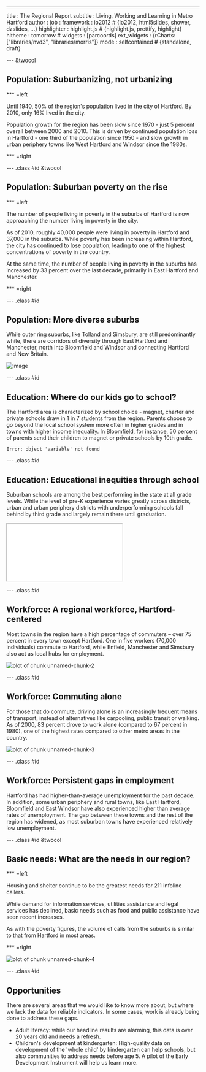 ---
title       : The Regional Report
subtitle    : Living, Working and Learning in Metro Hartford
author      : 
job         : 
framework   : io2012        # {io2012, html5slides, shower, dzslides, ...}
highlighter : highlight.js  # {highlight.js, prettify, highlight}
hitheme     : tomorrow      # 
widgets     : [parcoords]
ext_widgets : {rCharts: ["libraries/nvd3", "libraries/morris"]} 
mode        : selfcontained # {standalone, draft}

--- &twocol

## Population: Suburbanizing, not urbanizing

*** =left

Until 1940, 50% of the region's population lived in the city of Hartford.  By 2010, only 16% lived in the city. 

Population growth for the region has been slow since 1970 - just 5 percent overall 
between 2000 and 2010. This is driven by continued population loss in Hartford - one third of the population since 1950 - and slow growth in urban periphery towns like West Hartford and Windsor since the 1980s.

*** =right



 
 

<div id = 'chart1' class = 'rChart nvd3'></div>
<script type='text/javascript'>
 $(document).ready(function(){
      drawchart1()
    });
    function drawchart1(){  
      var opts = {
 "dom": "chart1",
"width":    500,
"height":    425,
"x": "period",
"y": "sumpop",
"group": "type",
"type": "lineChart",
"id": "chart1" 
},
        data = [
 {
 "type": "Hartford",
"period": 1800,
"sumpop": 5347,
"sumpoor": null 
},
{
 "type": "Hartford",
"period": 1810,
"sumpop": 6003,
"sumpoor": null 
},
{
 "type": "Hartford",
"period": 1820,
"sumpop": 6901,
"sumpoor": null 
},
{
 "type": "Hartford",
"period": 1830,
"sumpop": 9789,
"sumpoor": null 
},
{
 "type": "Hartford",
"period": 1840,
"sumpop": 12793,
"sumpoor": null 
},
{
 "type": "Hartford",
"period": 1850,
"sumpop": 13555,
"sumpoor": null 
},
{
 "type": "Hartford",
"period": 1860,
"sumpop": 29152,
"sumpoor": null 
},
{
 "type": "Hartford",
"period": 1870,
"sumpop": 37743,
"sumpoor": null 
},
{
 "type": "Hartford",
"period": 1880,
"sumpop": 42551,
"sumpoor": null 
},
{
 "type": "Hartford",
"period": 1890,
"sumpop": 53230,
"sumpoor": null 
},
{
 "type": "Hartford",
"period": 1900,
"sumpop": 79850,
"sumpoor": null 
},
{
 "type": "Hartford",
"period": 1910,
"sumpop": 98915,
"sumpoor": null 
},
{
 "type": "Hartford",
"period": 1920,
"sumpop": 138036,
"sumpoor": null 
},
{
 "type": "Hartford",
"period": 1930,
"sumpop": 164072,
"sumpoor": null 
},
{
 "type": "Hartford",
"period": 1940,
"sumpop": 166267,
"sumpoor": null 
},
{
 "type": "Hartford",
"period": 1950,
"sumpop": 177397,
"sumpoor": null 
},
{
 "type": "Hartford",
"period": 1960,
"sumpop": 162178,
"sumpoor": null 
},
{
 "type": "Hartford",
"period": 1970,
"sumpop": 158017,
"sumpoor":  26863 
},
{
 "type": "Hartford",
"period": 1980,
"sumpop": 136392,
"sumpoor":  34371 
},
{
 "type": "Hartford",
"period": 1990,
"sumpop": 139739,
"sumpoor":  38428 
},
{
 "type": "Hartford",
"period": 2000,
"sumpop": 121578,
"sumpoor":  37203 
},
{
 "type": "Hartford",
"period": 2010,
"sumpop": 124775,
"sumpoor":  40053 
},
{
 "type": "Suburbs",
"period": 1900,
"sumpop": 79247,
"sumpoor": null 
},
{
 "type": "Suburbs",
"period": 1910,
"sumpop": 94423,
"sumpoor": null 
},
{
 "type": "Suburbs",
"period": 1920,
"sumpop": 115496,
"sumpoor": null 
},
{
 "type": "Suburbs",
"period": 1930,
"sumpop": 154405,
"sumpoor": null 
},
{
 "type": "Suburbs",
"period": 1940,
"sumpop": 178760,
"sumpoor": null 
},
{
 "type": "Suburbs",
"period": 1950,
"sumpop": 240794,
"sumpoor": null 
},
{
 "type": "Suburbs",
"period": 1960,
"sumpop": 384367,
"sumpoor": null 
},
{
 "type": "Suburbs",
"period": 1970,
"sumpop": 511890,
"sumpoor": null 
},
{
 "type": "Suburbs",
"period": 1980,
"sumpop": 532087,
"sumpoor":  21252 
},
{
 "type": "Suburbs",
"period": 1990,
"sumpop": 569665,
"sumpoor":  17919 
},
{
 "type": "Suburbs",
"period": 2000,
"sumpop": 599742,
"sumpoor":  27738 
},
{
 "type": "Suburbs",
"period": 2010,
"sumpop": 632736,
"sumpoor":  36901 
} 
]
  
      var data = d3.nest()
        .key(function(d){
          return opts.group === undefined ? 'main' : d[opts.group]
        })
        .entries(data)
      
      nv.addGraph(function() {
        var chart = nv.models[opts.type]()
          .x(function(d) { return d[opts.x] })
          .y(function(d) { return d[opts.y] })
          .width(opts.width)
          .height(opts.height)
         
        chart
  .forceY([      0,  7e+05 ])
          
        chart.xAxis
  .axisLabel("Year")

        
        
        chart.yAxis
  .tickFormat(function(d) {return d3.format(',.0f')(d)})
  .axisLabel("Population")
      
       d3.select("#" + opts.id)
        .append('svg')
        .datum(data)
        .transition().duration(500)
        .call(chart);

       nv.utils.windowResize(chart.update);
       return chart;
      });
    };
</script>


--- .class #id &twocol

## Population: Suburban poverty on the rise

*** =left

The number of people living in poverty in the suburbs of Hartford is now approaching the number living in poverty in the city. 

As of 2010, roughly 40,000 people were living in poverty in Hartford and 37,000 in the suburbs. While poverty has been increasing within Hartford, the city has continued to lose population, leading to one of the highest concentrations of poverty in the country.

At the same time, the number of people living in poverty in the suburbs has increased by 33 percent over the last decade, primarily in East Hartford and Manchester.

*** =right  
 

<div id = 'chart2' class = 'rChart nvd3'></div>
<script type='text/javascript'>
 $(document).ready(function(){
      drawchart2()
    });
    function drawchart2(){  
      var opts = {
 "dom": "chart2",
"width":    500,
"height":    425,
"x": "period",
"y": "sumpoor",
"group": "type",
"type": "lineChart",
"id": "chart2" 
},
        data = [
 {
 "type": "Hartford",
"period": 1970,
"sumpop": 158017,
"sumpoor":  26863 
},
{
 "type": "Hartford",
"period": 1980,
"sumpop": 136392,
"sumpoor":  34371 
},
{
 "type": "Hartford",
"period": 1990,
"sumpop": 139739,
"sumpoor":  38428 
},
{
 "type": "Hartford",
"period": 2000,
"sumpop": 121578,
"sumpoor":  37203 
},
{
 "type": "Hartford",
"period": 2010,
"sumpop": 124775,
"sumpoor":  40053 
},
{
 "type": "Suburbs",
"period": 1970,
"sumpop": 511890,
"sumpoor": null 
},
{
 "type": "Suburbs",
"period": 1980,
"sumpop": 532087,
"sumpoor":  21252 
},
{
 "type": "Suburbs",
"period": 1990,
"sumpop": 569665,
"sumpoor":  17919 
},
{
 "type": "Suburbs",
"period": 2000,
"sumpop": 599742,
"sumpoor":  27738 
},
{
 "type": "Suburbs",
"period": 2010,
"sumpop": 632736,
"sumpoor":  36901 
} 
]
  
      var data = d3.nest()
        .key(function(d){
          return opts.group === undefined ? 'main' : d[opts.group]
        })
        .entries(data)
      
      nv.addGraph(function() {
        var chart = nv.models[opts.type]()
          .x(function(d) { return d[opts.x] })
          .y(function(d) { return d[opts.y] })
          .width(opts.width)
          .height(opts.height)
         
        chart
  .forceY([      0,  40000 ])
          
        chart.xAxis
  .axisLabel("Year")

        
        
        chart.yAxis
  .tickFormat(function(d) {return d3.format(',.0f')(d)})
  .axisLabel("Population living under poverty line")
      
       d3.select("#" + opts.id)
        .append('svg')
        .datum(data)
        .transition().duration(500)
        .call(chart);

       nv.utils.windowResize(chart.update);
       return chart;
      });
    };
</script>


--- .class #id 

## Population: More diverse suburbs

While outer ring suburbs, like Tolland and Simsbury, are still predominantly white, there are corridors of diversity through East Hartford and Manchester, north into Bloomfield and Windsor and connecting Hartford and New Britain.

![image](assets/img/diversitymap.png)

--- .class #id 

## Education: Where do our kids go to school?

The Hartford area is characterized by school choice - magnet, charter and private schools draw in 1 in 7 students from the region. Parents choose to go beyond the local school system more often in higher grades and in towns with higher income inequality. In Bloomfield, for instance, 50 percent of parents send their children to magnet or private schools by 10th grade. 


```
Error: object 'variable' not found
```


--- .class #id 

## Education: Educational inequities through school

Suburban schools are among the best performing in the state at all grade levels. While the level of pre-K experience varies greatly across districts, urban and urban periphery districts with underperforming schools fall behind by third grade and largely remain there until graduation.




 
<iframe src='test.html'></iframe>

--- .class #id 

## Workforce: A regional workforce, Hartford-centered

Most towns in the region have a high percentage of commuters – over 75 percent in every town except Hartford. One in five workers (70,000 individuals) commute to Hartford, while Enfield, Manchester and Simsbury also act as local hubs for employment.

![plot of chunk unnamed-chunk-2](assets/fig/unnamed-chunk-2.png) 


--- .class #id 

## Workforce: Commuting alone

For those that do commute, driving alone is an increasingly frequent means of transport, instead of alternatives like carpooling, public transit or walking. As of 2000, 83 percent drove to work alone (compared to 67 percent in 1980), one of the highest rates compared to other metro areas in the country. 

![plot of chunk unnamed-chunk-3](assets/fig/unnamed-chunk-3.png) 


--- .class #id 

## Workforce: Persistent gaps in employment

Hartford has had higher-than-average unemployment for the past decade. In addition, some urban periphery and rural towns, like East Hartford, Bloomfield and East Windsor have also experienced higher than average rates of unemployment. The gap between these towns and the rest of the region has widened, as most suburban towns have experienced relatively low unemployment.


<div id = 'chart2a8071af46f9' class = 'rChart nvd3'></div>
<script type='text/javascript'>
 $(document).ready(function(){
      drawchart2a8071af46f9()
    });
    function drawchart2a8071af46f9(){  
      var opts = {
 "dom": "chart2a8071af46f9",
"width":    800,
"height":    425,
"x": "Year",
"y": "RT",
"group": "Towngroup",
"type": "lineChart",
"id": "chart2a8071af46f9" 
},
        data = [
 {
 "Towngroup": "Hartford",
"Year": 1998,
"RT":  6.925 
},
{
 "Towngroup": "Hartford",
"Year": 1999,
"RT": 6.3833 
},
{
 "Towngroup": "Hartford",
"Year": 2000,
"RT":    4.7 
},
{
 "Towngroup": "Hartford",
"Year": 2001,
"RT":    6.4 
},
{
 "Towngroup": "Hartford",
"Year": 2002,
"RT": 8.7667 
},
{
 "Towngroup": "Hartford",
"Year": 2003,
"RT": 11.175 
},
{
 "Towngroup": "Hartford",
"Year": 2004,
"RT": 10.042 
},
{
 "Towngroup": "Hartford",
"Year": 2005,
"RT":  9.675 
},
{
 "Towngroup": "Hartford",
"Year": 2006,
"RT": 8.9833 
},
{
 "Towngroup": "Hartford",
"Year": 2007,
"RT":  9.025 
},
{
 "Towngroup": "Hartford",
"Year": 2008,
"RT":   10.7 
},
{
 "Towngroup": "Hartford",
"Year": 2009,
"RT":   14.3 
},
{
 "Towngroup": "Hartford",
"Year": 2010,
"RT": 16.567 
},
{
 "Towngroup": "Hartford",
"Year": 2011,
"RT": 16.225 
},
{
 "Towngroup": "Hartford",
"Year": 2012,
"RT": 15.525 
},
{
 "Towngroup": "Hartford",
"Year": 2013,
"RT":   15.3 
},
{
 "Towngroup": "Rural",
"Year": 1998,
"RT": 3.1535 
},
{
 "Towngroup": "Rural",
"Year": 1999,
"RT": 2.8673 
},
{
 "Towngroup": "Rural",
"Year": 2000,
"RT": 2.1495 
},
{
 "Towngroup": "Rural",
"Year": 2001,
"RT": 2.7149 
},
{
 "Towngroup": "Rural",
"Year": 2002,
"RT": 4.4571 
},
{
 "Towngroup": "Rural",
"Year": 2003,
"RT":  5.561 
},
{
 "Towngroup": "Rural",
"Year": 2004,
"RT": 4.7228 
},
{
 "Towngroup": "Rural",
"Year": 2005,
"RT": 4.9418 
},
{
 "Towngroup": "Rural",
"Year": 2006,
"RT": 4.4023 
},
{
 "Towngroup": "Rural",
"Year": 2007,
"RT": 4.5228 
},
{
 "Towngroup": "Rural",
"Year": 2008,
"RT": 5.4754 
},
{
 "Towngroup": "Rural",
"Year": 2009,
"RT": 8.0655 
},
{
 "Towngroup": "Rural",
"Year": 2010,
"RT": 9.0353 
},
{
 "Towngroup": "Rural",
"Year": 2011,
"RT": 8.3065 
},
{
 "Towngroup": "Rural",
"Year": 2012,
"RT": 8.3427 
},
{
 "Towngroup": "Rural",
"Year": 2013,
"RT": 8.4081 
},
{
 "Towngroup": "Suburban",
"Year": 1998,
"RT": 2.3983 
},
{
 "Towngroup": "Suburban",
"Year": 1999,
"RT": 2.3021 
},
{
 "Towngroup": "Suburban",
"Year": 2000,
"RT": 1.7699 
},
{
 "Towngroup": "Suburban",
"Year": 2001,
"RT": 2.3412 
},
{
 "Towngroup": "Suburban",
"Year": 2002,
"RT": 3.4403 
},
{
 "Towngroup": "Suburban",
"Year": 2003,
"RT": 4.4043 
},
{
 "Towngroup": "Suburban",
"Year": 2004,
"RT": 3.9709 
},
{
 "Towngroup": "Suburban",
"Year": 2005,
"RT": 3.8841 
},
{
 "Towngroup": "Suburban",
"Year": 2006,
"RT": 3.5278 
},
{
 "Towngroup": "Suburban",
"Year": 2007,
"RT": 3.5983 
},
{
 "Towngroup": "Suburban",
"Year": 2008,
"RT": 4.3818 
},
{
 "Towngroup": "Suburban",
"Year": 2009,
"RT": 6.5864 
},
{
 "Towngroup": "Suburban",
"Year": 2010,
"RT":  7.462 
},
{
 "Towngroup": "Suburban",
"Year": 2011,
"RT": 6.8684 
},
{
 "Towngroup": "Suburban",
"Year": 2012,
"RT": 6.5536 
},
{
 "Towngroup": "Suburban",
"Year": 2013,
"RT": 6.4827 
},
{
 "Towngroup": "Urban periphery",
"Year": 1998,
"RT": 3.1124 
},
{
 "Towngroup": "Urban periphery",
"Year": 1999,
"RT": 2.9193 
},
{
 "Towngroup": "Urban periphery",
"Year": 2000,
"RT": 2.2254 
},
{
 "Towngroup": "Urban periphery",
"Year": 2001,
"RT": 2.9458 
},
{
 "Towngroup": "Urban periphery",
"Year": 2002,
"RT": 4.3284 
},
{
 "Towngroup": "Urban periphery",
"Year": 2003,
"RT": 5.4912 
},
{
 "Towngroup": "Urban periphery",
"Year": 2004,
"RT": 4.9339 
},
{
 "Towngroup": "Urban periphery",
"Year": 2005,
"RT": 4.8152 
},
{
 "Towngroup": "Urban periphery",
"Year": 2006,
"RT": 4.4329 
},
{
 "Towngroup": "Urban periphery",
"Year": 2007,
"RT": 4.5694 
},
{
 "Towngroup": "Urban periphery",
"Year": 2008,
"RT": 5.4947 
},
{
 "Towngroup": "Urban periphery",
"Year": 2009,
"RT": 8.1726 
},
{
 "Towngroup": "Urban periphery",
"Year": 2010,
"RT": 9.0246 
},
{
 "Towngroup": "Urban periphery",
"Year": 2011,
"RT": 8.4736 
},
{
 "Towngroup": "Urban periphery",
"Year": 2012,
"RT": 8.0373 
},
{
 "Towngroup": "Urban periphery",
"Year": 2013,
"RT": 7.8883 
} 
]
  
      var data = d3.nest()
        .key(function(d){
          return opts.group === undefined ? 'main' : d[opts.group]
        })
        .entries(data)
      
      nv.addGraph(function() {
        var chart = nv.models[opts.type]()
          .x(function(d) { return d[opts.x] })
          .y(function(d) { return d[opts.y] })
          .width(opts.width)
          .height(opts.height)
         
        chart
  .forceY([      0,     17 ])
          
        

        
        
        chart.yAxis
  .axisLabel("Unemployment rate")
      
       d3.select("#" + opts.id)
        .append('svg')
        .datum(data)
        .transition().duration(500)
        .call(chart);

       nv.utils.windowResize(chart.update);
       return chart;
      });
    };
</script>


--- .class #id &twocol

## Basic needs: What are the needs in our region?

*** =left

Housing and shelter continue to be the greatest needs for 211 infoline callers. 

While demand for information services, utilities assistance and legal services has declined, basic needs such as food and public assistance have seen recent increases. 

As with the poverty figures, the volume of calls from the suburbs is similar to that from Hartford in most areas. 

*** =right

![plot of chunk unnamed-chunk-4](assets/fig/unnamed-chunk-4.png) 



--- .class #id 

## Opportunities

There are several areas that we would like to know more about, but where we lack the data for reliable indicators. In some cases, work is already being done to address these gaps.

- Adult literacy: while our headline results are alarming, this data is over 20 years old and needs a refresh. 
- Children's development at kindergarten: High-quality data on development of the 'whole child' by kindergarten can help schools, but also communities to address needs before age 5. A pilot of the Early Development Instrument will help us learn more. 



